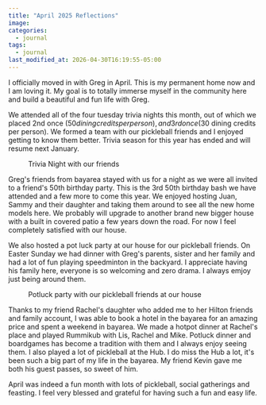 ```yaml
---
title: "April 2025 Reflections"
image: 
categories:
  - journal
tags:
  - journal
last_modified_at: 2026-04-30T16:19:55-05:00
---
```



I officially moved in with Greg in April. This is my permanent home now and I am loving it. My goal is to totally immerse myself in the community here and build a beautiful and fun life with Greg.

We attended all of the four tuesday trivia nights this month, out of which we placed 2nd once ($50 dining credits per person), and 3rd once ($30 dining credits per person). We formed a team with our pickleball friends and I enjoyed getting to know them better. Trivia season for this year has ended and will resume next January.

<figure>
  <a href="#"><img src="{{ '/images/2025-04-trivia.jpg' | absolute_url }}" alt=""></a>
  <figcaption>Trivia Night with our friends</figcaption>
</figure> 


Greg's friends from bayarea stayed with us for a night as we were all invited to a friend's 50th birthday party. This is the 3rd 50th birthday bash we have attended and a few more to come this year. We enjoyed hosting Juan, Sammy and their daughter and taking them around to see all the new home models here. We probably will upgrade to another brand new bigger house with a built in covered patio a few years down the road. For now I feel completely satisfied with our house.

We also hosted a pot luck party at our house for our pickleball friends. On Easter Sunday we had dinner with Greg's parents, sister and her family and had a lot of fun playing speedminton in the backyard. I appreciate having his family here, everyone is so welcoming and zero drama. I always emjoy just being around them.

<figure class>
  <a href="#"><img src="{{ '/images/2025-04-potluck-party.jpg' | absolute_url }}" alt=""></a>
  <figcaption>Potluck party with our pickleball friends at our house</figcaption>
</figure> 


Thanks to my friend Rachel's daughter who added me to her Hilton friends and family account, I was able to book a hotel in the bayarea for an amazing price and spent a weekend in bayarea. We made a hotpot dinner at Rachel's place and played Rummikub with Lis, Rachel and Mike. Potluck dinner and boardgames has become a tradition with them and I always enjoy seeing them.
I also played a lot of pickleball at the Hub. I do miss the Hub a lot, it's been such a big part of my life in the bayarea. My friend Kevin gave me both his guest passes, so sweet of him.


April was indeed a fun month with lots of pickleball, social gatherings and feasting. I feel very blessed and grateful for having such a fun and easy life.

